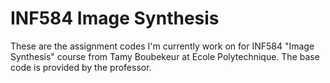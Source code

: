 # INF584 Image Synthesis
These are the assignment codes I'm currently work on for INF584 "Image Synthesis" course from Tamy Boubekeur at Ecole Polytechnique. The base code is provided by the professor.
